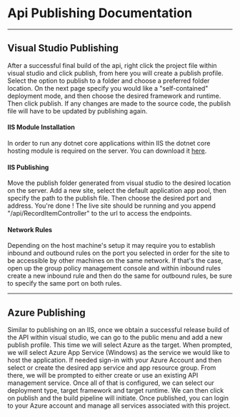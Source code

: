 # Api Publishing Documentation
---
## Visual Studio Publishing
After a successful final build of the api, right click the project file within visual studio and click publish, from here you will create a publish profile. Select the option to publish to a folder and choose a preferred folder location. On the next page specify you would like a "self-contained" deployment mode, and then choose the desired framework and runtime. Then click publish. If any changes are made to the source code, the publish file will have to be updated by publishing again.
 
#### IIS Module Installation
In order to run any dotnet core applications within IIS the dotnet core hosting module is required on the server. You can download it [here](https://dotnet.microsoft.com/permalink/dotnetcore-current-windows-runtime-bundle-installer).
 
#### IIS Publishing
 
Move the publish folder generated from visual studio to the desired location on the server. Add a new site, select the default application app pool, then specify the path to the publish file. Then choose the desired port and address.  You're done ! The live site should be running and you append "/api/RecordItemController" to the url to access the endpoints.
 
#### Network Rules
 
Depending on the host machine's setup it may require you to establish inbound and outbound rules on the port you selected in order for the site to be accessible by other machines on the same network. If that's the case, open up the group policy management console and within inbound rules create a new inbound rule and then do the same for outbound rules, be sure to specify the same port on both rules.
 
---
 
## Azure Publishing
 
Similar to publishing on an IIS, once we obtain a successful release build of the API within visual studio, we can go to the public menu and add a new publish profile. This time we will select Azure as the target. When prompted, we will select Azure App Service (Windows) as the service we would like to host the application. If needed sign-in with your Azure Account and then select or create the desired app service and app resource group. From there, we will be prompted to either create or use an existing API management service. Once all of that is configured, we can select our deployment type, target framework and target runtime. We can then click on publish and the build pipeline will initiate. Once published, you can login to your Azure account and manage all services associated with this project.

